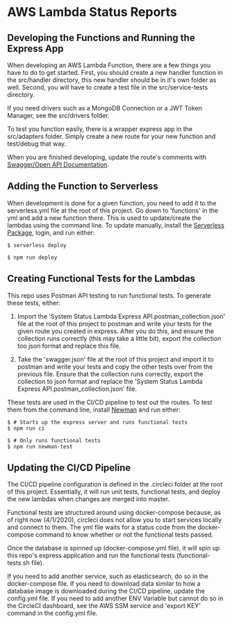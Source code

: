 # AWS Lambda Status Reports

## Developing the Functions and Running the Express App

When developing an AWS Lambda Function, there are a few things you have to do to get started.  First, you should create a new handler function in the src/handler directory, this new handler should be in it's own folder as well.  Second, you will have to create a test file in the src/service-tests directory.

If you need drivers such as a MongoDB Connection or a JWT Token Manager, see the src/drivers folder.

To test you function easily, there is a wrapper express app in the src/adapters folder.  Simply create a new route for your new function and test/debug that way.

When you are finished developing, update the route's comments with [Swagger/Open API Documentation](https://swagger.io/docs/specification/basic-structure/).

## Adding the Function to Serverless

When development is done for a given function, you need to add it to the serverless.yml file at the root of this project.  Go down to 'functions' in the yml and add a new function there.  This is used to update/create the lambdas using the command line.  To update manually, install the [Serverless Package](https://www.npmjs.com/package/serverless), login, and run either:

```
$ serverless deploy

$ npm run deploy
```

## Creating Functional Tests for the Lambdas

This repo uses Postman API testing to run functional tests.  To generate these tests, either:

1. Import the 'System Status Lambda Express API.postman_collection.json' file at the root of this project to postman and write your tests for the given route you created in express.  After you do this, and ensure the collection runs correctly (this may take a little bit), export the collection too json format and replace this file.

2. Take the 'swagger.json' file at the root of this project and import it to postman and write your tests and copy the other tests over from the previous file.  Ensure that the collection runs correctly, export the collection to json format and replace the 'System Status Lambda Express API.postman_collection.json' file.

These tests are used in the CI/CD pipeline to test out the routes.  To test them from the command line, install [Newman](https://www.npmjs.com/package/newman) and run either:

```
$ # Starts up the express server and runs functional tests
$ npm run ci

$ # Only runs functional tests
$ npm run newman-test
```

## Updating the CI/CD Pipeline

The CI/CD pipeline configuration is defined in the .circleci folder at the root of this project.  Essentially, it will run unit tests, functional tests, and deploy the new lambdas when changes are merged into master.

Functional tests are structured around using docker-compose because, as of right now (4/1/2020), circleci does not allow you to start services locally and connect to them.  The yml file waits for a status code from the docker-compose command to know whether or not the functional tests passed.

Once the database is spinned up (docker-compose.yml file), it will spin up this repo's express application and run the functional tests (functional-tests.sh file).

If you need to add another service, such as elasticsearch, do so in the docker-compose file.  If you need to download data similar to how a database image is downloaded during the CI/CD pipeline, update the config.yml file.  If you need to add another ENV Variable but cannot do so in the CircleCI dashboard, see the AWS SSM service and 'export KEY' command in the config.yml file.